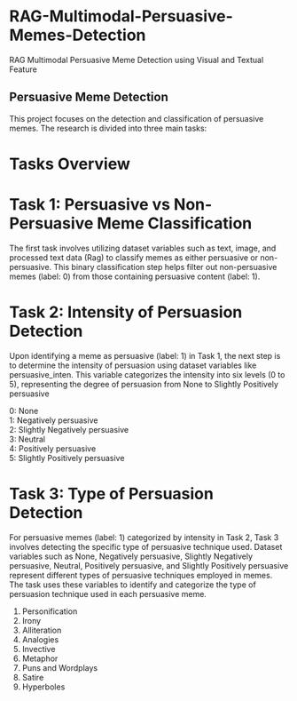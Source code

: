 # RAG-Multimodal-Persuasive-Memes-Detection
RAG Multimodal Persuasive Meme Detection using Visual and Textual Feature

## Persuasive Meme Detection
This project focuses on the detection and classification of persuasive memes. The research is divided into three main tasks:

# Tasks Overview

# Task 1: Persuasive vs Non-Persuasive Meme Classification
The first task involves utilizing dataset variables such as text, image, and processed text data (Rag) to classify memes as either persuasive or non-persuasive. This binary classification step helps filter out non-persuasive memes (label: 0) from those containing persuasive content (label: 1).

# Task 2: Intensity of Persuasion Detection
Upon identifying a meme as persuasive (label: 1) in Task 1, the next step is to determine the intensity of persuasion using dataset variables like persuasive_inten. This variable categorizes the intensity into six levels (0 to 5), representing the degree of persuasion from None to Slightly Positively persuasive

0: None <br>
1: Negatively persuasive <br>
2: Slightly Negatively persuasive <br>
3: Neutral <br>
4: Positively persuasive <br>
5: Slightly Positively persuasive <br>

# Task 3: Type of Persuasion Detection
For persuasive memes (label: 1) categorized by intensity in Task 2, Task 3 involves detecting the specific type of persuasive technique used. Dataset variables such as None, Negatively persuasive, Slightly Negatively persuasive, Neutral, Positively persuasive, and Slightly Positively persuasive represent different types of persuasive techniques employed in memes. The task uses these variables to identify and categorize the type of persuasion technique used in each persuasive meme.

1. Personification <br>
2. Irony <br>
3. Alliteration <br>
4. Analogies <br>
5. Invective <br>
6. Metaphor <br>
7. Puns and Wordplays <br>
8. Satire <br>
9. Hyperboles <br>
